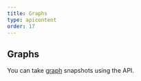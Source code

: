```yaml
---
title: Graphs
type: apicontent
order: 17
---
```

## Graphs
You can take [graph](/graphing/) snapshots using the API.

